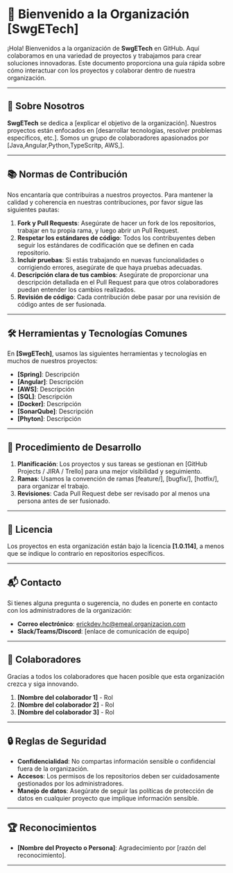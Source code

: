 # 🏢 Bienvenido a la Organización [SwgETech]

¡Hola! Bienvenidos a la organización de **SwgETech** en GitHub. Aquí colaboramos en una variedad de proyectos y trabajamos para crear soluciones innovadoras. Este documento proporciona una guía rápida sobre cómo interactuar con los proyectos y colaborar dentro de nuestra organización.

---

## 🚀 Sobre Nosotros

**SwgETech** se dedica a [explicar el objetivo de la organización]. Nuestros proyectos están enfocados en [desarrollar tecnologías, resolver problemas específicos, etc.]. Somos un grupo de colaboradores apasionados por [Java,Angular,Python,TypeScritp, AWS,].

---

## 📚 Normas de Contribución

Nos encantaría que contribuiras a nuestros proyectos. Para mantener la calidad y coherencia en nuestras contribuciones, por favor sigue las siguientes pautas:

1. **Fork y Pull Requests**: Asegúrate de hacer un fork de los repositorios, trabajar en tu propia rama, y luego abrir un Pull Request.
2. **Respetar los estándares de código**: Todos los contribuyentes deben seguir los estándares de codificación que se definen en cada repositorio.
3. **Incluir pruebas**: Si estás trabajando en nuevas funcionalidades o corrigiendo errores, asegúrate de que haya pruebas adecuadas.
4. **Descripción clara de tus cambios**: Asegúrate de proporcionar una descripción detallada en el Pull Request para que otros colaboradores puedan entender los cambios realizados.
5. **Revisión de código**: Cada contribución debe pasar por una revisión de código antes de ser fusionada.

---

## 🛠 Herramientas y Tecnologías Comunes

En **[SwgETech]**, usamos las siguientes herramientas y tecnologías en muchos de nuestros proyectos:

- **[Spring]**: Descripción
- **[Angular]**: Descripción
- **[AWS]**: Descripción
- **[SQL]**: Descripción
- **[Docker]**: Descripción
- **[SonarQube]**: Descripción
- **[Phyton]**: Descripción

---

## 📅 Procedimiento de Desarrollo

1. **Planificación**: Los proyectos y sus tareas se gestionan en [GitHub Projects / JIRA / Trello] para una mejor visibilidad y seguimiento.
2. **Ramas**: Usamos la convención de ramas [feature/], [bugfix/], [hotfix/], para organizar el trabajo.
3. **Revisiones**: Cada Pull Request debe ser revisado por al menos una persona antes de ser fusionado.

---

## 📜 Licencia

Los proyectos en esta organización están bajo la licencia **[1.0.114]**, a menos que se indique lo contrario en repositorios específicos.

---

## 📬 Contacto

Si tienes alguna pregunta o sugerencia, no dudes en ponerte en contacto con los administradores de la organización:

- **Correo electrónico**: erickdev.hc@emeal.organizacion.com
- **Slack/Teams/Discord**: [enlace de comunicación de equipo]

---

## 🤝 Colaboradores

Gracias a todos los colaboradores que hacen posible que esta organización crezca y siga innovando.

1. **[Nombre del colaborador 1]** - Rol
2. **[Nombre del colaborador 2]** - Rol
3. **[Nombre del colaborador 3]** - Rol

---

## 🔒 Reglas de Seguridad

- **Confidencialidad**: No compartas información sensible o confidencial fuera de la organización.
- **Accesos**: Los permisos de los repositorios deben ser cuidadosamente gestionados por los administradores.
- **Manejo de datos**: Asegúrate de seguir las políticas de protección de datos en cualquier proyecto que implique información sensible.

---

## 🏆 Reconocimientos

- **[Nombre del Proyecto o Persona]**: Agradecimiento por [razón del reconocimiento].

---

